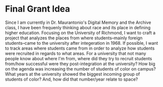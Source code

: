 # Final Grant Idea

Since I am currently in Dr. Maurantonio's Digital Memory and the Archive class, I have been frequenly thinking about race and its place in defining higher education. Focusing on the University of Richmond, I want to craft a project that analyzes the places from where students–mainly foreign students–came to the university after integeration in 1968. If possible, I want to track areas where students came from in order to analyze how students were recruited in regards to what areas. For a university that not many people know about where I'm from, where did they try to recruit students from/how successful were they post-integration at the university? How big on the agenda was increasing the number of students of color on campus? What years at the university showed the biggest incoming group of students of color? And, how did that number/year relate to space?
